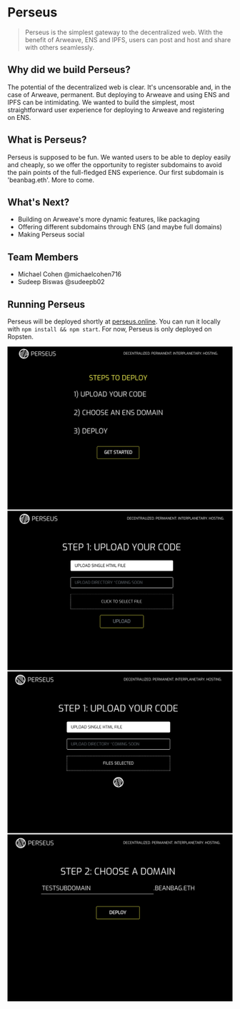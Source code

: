 # Perseus

> Perseus is the simplest gateway to the decentralized web. With the benefit of Arweave, ENS and IPFS, users can post and host and share with others seamlessly.

## Why did we build Perseus?

The potential of the decentralized web is clear. It's uncensorable and, in the case of Arweave, permanent. But deploying to Arweave and using ENS and IPFS can be intimidating. We wanted to build the simplest, most straightforward user experience for deploying to Arweave and registering on ENS.

## What is Perseus?

Perseus is supposed to be fun. We wanted users to be able to deploy easily and cheaply, so we offer the opportunity to register subdomains to avoid the pain points of the full-fledged ENS experience. Our first subdomain is 'beanbag.eth'. More to come.

## What's Next?

- Building on Arweave's more dynamic features, like packaging
- Offering different subdomains through ENS (and maybe full domains)
- Making Perseus social


## Team Members
- Michael Cohen @michaelcohen716
- Sudeep Biswas @sudeepb02


## Running Perseus

Perseus will be deployed shortly at [perseus.online](https://perseus.online). You can run it locally with ```npm install && npm start```. For now, Perseus is only deployed on Ropsten.

![perseus-1](./src/assets/perseus-1.png)
![perseus-2](./src/assets/perseus-2.png)
![perseus-3](./src/assets/perseus-3.png)
![perseus-4](./src/assets/perseus-4.png)


